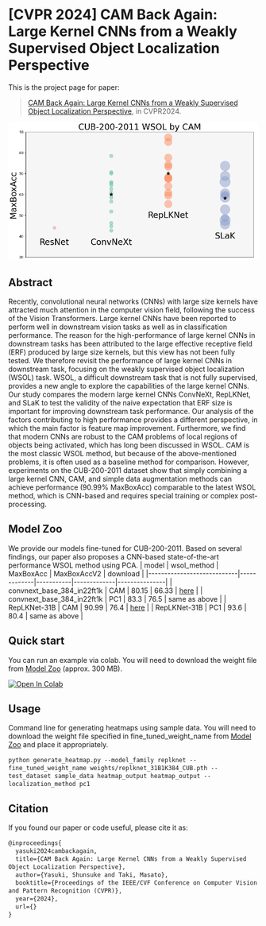 

**[CVPR 2024] CAM Back Again**: Large Kernel CNNs from a Weakly Supervised Object Localization Perspective
========

This is the project page for paper:
> [CAM Back Again: Large Kernel CNNs from a Weakly Supervised Object Localization Perspective](), in CVPR2024.

![head_img](img/head_img.png)

## Abstract

Recently, convolutional neural networks (CNNs) with large size kernels have attracted much attention in the computer vision field, following the success of the Vision Transformers. Large kernel CNNs have been reported to perform well in downstream vision tasks as well as in classification performance. The reason for the high-performance of large kernel CNNs in downstream tasks has been attributed to the large effective receptive field (ERF) produced by large size kernels, but this view has not been fully tested. We therefore revisit the performance of large kernel CNNs in downstream task, focusing on the weakly supervised object localization (WSOL) task. WSOL, a difficult downstream task that is not fully supervised, provides a new angle to explore the capabilities of the large kernel CNNs. Our study compares the modern large kernel CNNs ConvNeXt, RepLKNet, and SLaK to test the validity of the naive expectation that ERF size is important for improving downstream task performance. Our analysis of the factors contributing to high performance provides a different perspective, in which the main factor is feature map improvement. Furthermore, we find that modern CNNs are robust to the CAM problems of local regions of objects being activated, which has long been discussed in WSOL. CAM is the most classic WSOL method, but because of the above-mentioned problems, it is often used as a baseline method for comparison. However, experiments on the CUB-200-2011 dataset show that simply combining a large kernel CNN, CAM, and simple data augmentation methods can achieve performance (90.99% MaxBoxAcc) comparable to the latest WSOL method, which is CNN-based and requires special training or complex post-processing.


## Model Zoo
We provide our models fine-tuned for CUB-200-2011. Based on several findings, our paper also proposes a CNN-based state-of-the-art performance WSOL method using PCA.
| model                      | wsol_method | MaxBoxAcc | MaxBoxAccV2 | download      |
|----------------------------|-------------|-----------|-------------|---------------|
| convnext_base_384_in22ft1k | CAM         | 80.15     | 66.33       | [here](https://drive.google.com/file/d/1JYmMK3EiQQyGTo2CsU6m33juyaAmx2wm/view?usp=drive_link)          |
| convnext_base_384_in22ft1k | PC1         | 83.3      | 76.5        | same as above |
| RepLKNet-31B               | CAM         | 90.99     | 76.4        | [here](https://drive.google.com/file/d/1P8tInmaFknK2sbx5d1__A3U_Ij6T2SD-/view?usp=drive_link)          |
| RepLKNet-31B               | PC1         | 93.6      | 80.4        | same as above |




## Quick start

You can run an example via colab. You will need to download the weight file from [Model Zoo](#model-zoo) (approx. 300 MB).

[![Open In Colab](https://colab.research.google.com/assets/colab-badge.svg)](https://colab.research.google.com/drive/14ckRDKOIctAKePdzeIbaTk4zlGEha_uT?usp=drive_link)




## Usage

Command line for generating heatmaps using sample data. You will need to download the weight file specified in fine_tuned_weight_name from [Model Zoo](#model-zoo) and place it appropriately.
```
python generate_heatmap.py --model_family replknet --fine_tuned_weight_name weights/replknet_31B1K384_CUB.pth --test_dataset sample_data heatmap_output heatmap_output --localization_method pc1
```

<!-- ### Requirements -->


## Citation

If you found our paper or code useful, please cite it as:

```
@inproceedings{
  yasuki2024cambackagain,
  title={CAM Back Again: Large Kernel CNNs from a Weakly Supervised Object Localization Perspective},
  author={Yasuki, Shunsuke and Taki, Masato},
  booktitle={Proceedings of the IEEE/CVF Conference on Computer Vision and Pattern Recognition (CVPR)},
  year={2024},
  url={}
}
```

